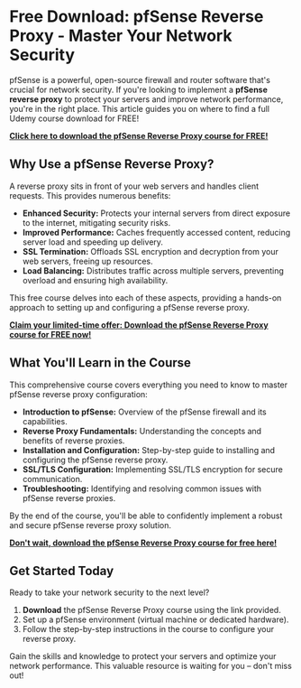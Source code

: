 # Free Download: pfSense Reverse Proxy - Master Your Network Security

pfSense is a powerful, open-source firewall and router software that's crucial for network security. If you're looking to implement a **pfSense reverse proxy** to protect your servers and improve network performance, you're in the right place. This article guides you on where to find a full Udemy course download for FREE!

[**Click here to download the pfSense Reverse Proxy course for FREE!**](https://udemywork.com/pfsense-reverse-proxy)

## Why Use a pfSense Reverse Proxy?

A reverse proxy sits in front of your web servers and handles client requests. This provides numerous benefits:

*   **Enhanced Security:** Protects your internal servers from direct exposure to the internet, mitigating security risks.
*   **Improved Performance:** Caches frequently accessed content, reducing server load and speeding up delivery.
*   **SSL Termination:** Offloads SSL encryption and decryption from your web servers, freeing up resources.
*   **Load Balancing:** Distributes traffic across multiple servers, preventing overload and ensuring high availability.

This free course delves into each of these aspects, providing a hands-on approach to setting up and configuring a pfSense reverse proxy.

[**Claim your limited-time offer: Download the pfSense Reverse Proxy course for FREE now!**](https://udemywork.com/pfsense-reverse-proxy)

## What You'll Learn in the Course

This comprehensive course covers everything you need to know to master pfSense reverse proxy configuration:

*   **Introduction to pfSense:** Overview of the pfSense firewall and its capabilities.
*   **Reverse Proxy Fundamentals:** Understanding the concepts and benefits of reverse proxies.
*   **Installation and Configuration:** Step-by-step guide to installing and configuring the pfSense reverse proxy.
*   **SSL/TLS Configuration:** Implementing SSL/TLS encryption for secure communication.
*   **Troubleshooting:** Identifying and resolving common issues with pfSense reverse proxies.

By the end of the course, you'll be able to confidently implement a robust and secure pfSense reverse proxy solution.

[**Don't wait, download the pfSense Reverse Proxy course for free here!**](https://udemywork.com/pfsense-reverse-proxy)

## Get Started Today

Ready to take your network security to the next level?

1.  **Download** the pfSense Reverse Proxy course using the link provided.
2.  Set up a pfSense environment (virtual machine or dedicated hardware).
3.  Follow the step-by-step instructions in the course to configure your reverse proxy.

Gain the skills and knowledge to protect your servers and optimize your network performance. This valuable resource is waiting for you – don't miss out!
